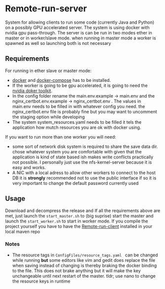 # Remote-run-server
System for allowing clients to run some code (currently Java and Python) on a possibly GPU accelerated server. The system is using docker with nvidia gpu pass-through. The server is can be run in two modes ether in master or in worker/slave mode. when running in master mode a worker is spawned as well so launching both is not necessary



## Requirements

For running in ether slave or master mode:

- [docker](https://docs.docker.com/engine/install/#server) and [docker-compose](https://docs.docker.com/compose/install/) has to be installed. 
- If the worker is going to be gpu accelerated, it is going to need the [nvidia doker toolkit](https://github.com/NVIDIA/nvidia-docker). 
- In the config folder rename the main.env.example -> main.env and the nginx_certbot.env.example -> nginx_certbot.env . The values in main.env needs to be filled in with whatever config you need. the  nginx_certbot.env  file is probably fine but you may want to uncomment the staging option while developing
- The system system_resources.yaml needs to be filled it tels the application how mutch resources you are ok with docker using.

If you want to run more than one worker you will need:
- some sort of network disk system is required to share the save data dir. chose whatever system you are comfortable with given that the application is kind of state based ish makes write conflicts practically not possible. I personally just use the nfs-kernel-server because it is easy and works. 
- A NIC with a local adress to allow other workers to connect to the host DB it is **strongly** recommended not to use the public interface if so it is very important to change the default password currently used


## Usage
Download and decompress the release and If all the requirements above are met,  just launch the ``` start_master.sh ``` to (big suprise) start the master and launch the ``` start_worker.sh ``` to start in worker mode. If you compile the project yourself you have to have the [Remote-run-client](https://github.com/Remote-run/Remote-run-client) installed in your local maven repo


### Notes


- The resource tags in ```ConfigFiles/resource_tags.yaml ``` can be changed while running **but** some editors like vim and gedit does replace the file when saving instead of changing is thereby braking the docker binding to the file. This does not brake anything but it will make the key unchangeable until next restart of the master. tldr; use nano to change the resource keys in runtime
